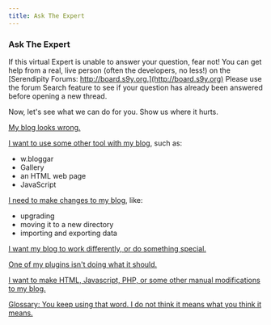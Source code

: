 ```yaml
---
title: Ask The Expert
---
```


### Ask The Expert

If this virtual Expert is unable to answer your question, fear not!  You can get help from a real, live person (often the developers, no less!) on the [Serendipity Forums: http://board.s9y.org.](http://board.s9y.org)  Please use the forum Search feature to see if your question has already been answered before opening a new thread.

Now, let's see what we can do for you.  Show us where it hurts.

[My blog looks wrong.](display-problems.html)

[I want to use some other tool with my blog](external-tools.html), such as:

* w.bloggar
* Gallery
* an HTML web page
* <noop>JavaScript</noop>

[I need to make changes to my blog](maintenance.html), like:

* upgrading
* moving it to a new directory
* importing and exporting data

[I want my blog to work differently, or do something special.](plugins.html)

[One of my plugins isn't doing what it should.](plugin-problems.html)

[I want to make HTML, Javascript, PHP, or some other manual modifications to my blog.](user-modifications.html)

[Glossary: You keep using that word.  I do not think it means what you think it means.](glossary.html)
